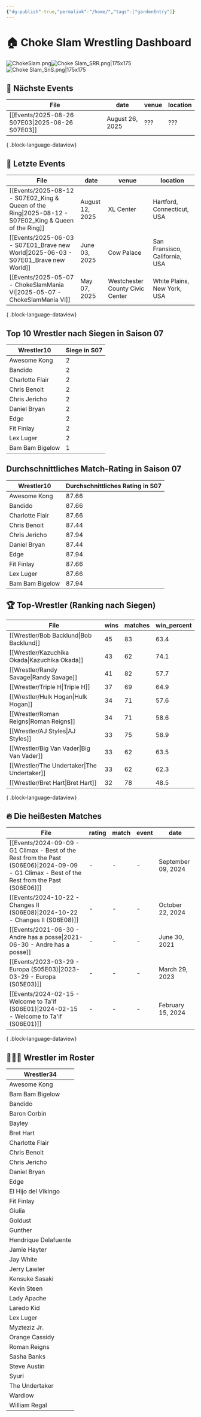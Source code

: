 ```yaml
---
{"dg-publish":true,"permalink":"/home/","tags":["gardenEntry"]}
---
```



# 🏠 Choke Slam Wrestling Dashboard
![ChokeSlam.png](/img/user/z_Images/ChokeSlam.png)![Choke Slam_SRR.png|175x175](/img/user/z_Images/Choke%20Slam_SRR.png)![Choke Slam_SnS.png|175x175](/img/user/z_Images/Choke%20Slam_SnS.png)

## 📅 Nächste Events
| File                                               | date            | venue | location |
| -------------------------------------------------- | --------------- | ----- | -------- |
| [[Events/2025-08-26 S07E03\|2025-08-26 S07E03]] | August 26, 2025 | ???   | ???      |

{ .block-language-dataview}

## 📅 Letzte Events
| File                                                                                                     | date            | venue                           | location                       |
| -------------------------------------------------------------------------------------------------------- | --------------- | ------------------------------- | ------------------------------ |
| [[Events/2025-08-12 - S07E02_King & Queen of the Ring\|2025-08-12 - S07E02_King & Queen of the Ring]] | August 12, 2025 | XL Center                       | Hartford, Connecticut, USA     |
| [[Events/2025-06-03 - S07E01_Brave new World\|2025-06-03 - S07E01_Brave new World]]                   | June 03, 2025   | Cow Palace                      | San Fransisco, California, USA |
| [[Events/2025-05-07 - ChokeSlamMania VI\|2025-05-07 - ChokeSlamMania VI]]                             | May 07, 2025    | Westchester County Civic Center | White Plains, New York, USA    |

{ .block-language-dataview}

<h2><span>Top 10 Wrestler nach Siegen in Saison 07</span></h2><div><table class="dataview table-view-table"><thead class="table-view-thead"><tr class="table-view-tr-header"><th class="table-view-th"><span>Wrestler</span><span class="dataview small-text">10</span></th><th class="table-view-th"><span>Siege in S07</span></th></tr></thead><tbody class="table-view-tbody"><tr><td><span>Awesome Kong</span></td><td>2</td></tr><tr><td><span>Bandido</span></td><td>2</td></tr><tr><td><span>Charlotte Flair</span></td><td>2</td></tr><tr><td><span>Chris Benoit</span></td><td>2</td></tr><tr><td><span>Chris Jericho</span></td><td>2</td></tr><tr><td><span>Daniel Bryan</span></td><td>2</td></tr><tr><td><span>Edge</span></td><td>2</td></tr><tr><td><span>Fit Finlay</span></td><td>2</td></tr><tr><td><span>Lex Luger</span></td><td>2</td></tr><tr><td><span>Bam Bam Bigelow</span></td><td>1</td></tr></tbody></table></div><h2><span>Durchschnittliches Match-Rating in Saison 07</span></h2><div><table class="dataview table-view-table"><thead class="table-view-thead"><tr class="table-view-tr-header"><th class="table-view-th"><span>Wrestler</span><span class="dataview small-text">10</span></th><th class="table-view-th"><span>Durchschnittliches Rating in S07</span></th></tr></thead><tbody class="table-view-tbody"><tr><td><span>Awesome Kong</span></td><td><span>87.66</span></td></tr><tr><td><span>Bandido</span></td><td><span>87.66</span></td></tr><tr><td><span>Charlotte Flair</span></td><td><span>87.66</span></td></tr><tr><td><span>Chris Benoit</span></td><td><span>87.44</span></td></tr><tr><td><span>Chris Jericho</span></td><td><span>87.94</span></td></tr><tr><td><span>Daniel Bryan</span></td><td><span>87.44</span></td></tr><tr><td><span>Edge</span></td><td><span>87.94</span></td></tr><tr><td><span>Fit Finlay</span></td><td><span>87.66</span></td></tr><tr><td><span>Lex Luger</span></td><td><span>87.66</span></td></tr><tr><td><span>Bam Bam Bigelow</span></td><td><span>87.94</span></td></tr></tbody></table></div>

## 🏆 Top-Wrestler (Ranking nach Siegen)
| File                                             | wins | matches | win_percent |
| ------------------------------------------------ | ---- | ------- | ----------- |
| [[Wrestler/Bob Backlund\|Bob Backlund]]       | 45   | 83      | 63.4        |
| [[Wrestler/Kazuchika Okada\|Kazuchika Okada]] | 43   | 62      | 74.1        |
| [[Wrestler/Randy Savage\|Randy Savage]]       | 41   | 82      | 57.7        |
| [[Wrestler/Triple H\|Triple H]]               | 37   | 69      | 64.9        |
| [[Wrestler/Hulk Hogan\|Hulk Hogan]]           | 34   | 71      | 57.6        |
| [[Wrestler/Roman Reigns\|Roman Reigns]]       | 34   | 71      | 58.6        |
| [[Wrestler/AJ Styles\|AJ Styles]]             | 33   | 75      | 58.9        |
| [[Wrestler/Big Van Vader\|Big Van Vader]]     | 33   | 62      | 63.5        |
| [[Wrestler/The Undertaker\|The Undertaker]]   | 33   | 62      | 62.3        |
| [[Wrestler/Bret Hart\|Bret Hart]]             | 32   | 78      | 48.5        |

{ .block-language-dataview}

## 🔥 Die heißesten Matches
| File                                                                                                                                             | rating | match | event | date               |
| ------------------------------------------------------------------------------------------------------------------------------------------------ | ------ | ----- | ----- | ------------------ |
| [[Events/2024-09-09 - G1 Climax - Best of the Rest from the Past (S06E06)\|2024-09-09 - G1 Climax - Best of the Rest from the Past (S06E06)]] | \-     | \-    | \-    | September 09, 2024 |
| [[Events/2024-10-22 - Changes II (S06E08)\|2024-10-22 - Changes II (S06E08)]]                                                                 | \-     | \-    | \-    | October 22, 2024   |
| [[Events/2021-06-30 - Andre has a posse\|2021-06-30 - Andre has a posse]]                                                                     | \-     | \-    | \-    | June 30, 2021      |
| [[Events/2023-03-29 - Europa (S05E03)\|2023-03-29 - Europa (S05E03)]]                                                                         | \-     | \-    | \-    | March 29, 2023     |
| [[Events/2024-02-15 - Welcome to Ta'if (S06E01)\|2024-02-15 - Welcome to Ta'if (S06E01)]]                                                     | \-     | \-    | \-    | February 15, 2024  |

{ .block-language-dataview}

## 🧑🤝🧑 Wrestler im Roster
<div><table class="dataview table-view-table"><thead class="table-view-thead"><tr class="table-view-tr-header"><th class="table-view-th"><span>Wrestler</span><span class="dataview small-text">34</span></th></tr></thead><tbody class="table-view-tbody"><tr><td><span>Awesome Kong</span></td></tr><tr><td><span>Bam Bam Bigelow</span></td></tr><tr><td><span>Bandido</span></td></tr><tr><td><span>Baron Corbin</span></td></tr><tr><td><span>Bayley</span></td></tr><tr><td><span>Bret Hart</span></td></tr><tr><td><span>Charlotte Flair</span></td></tr><tr><td><span>Chris Benoit</span></td></tr><tr><td><span>Chris Jericho</span></td></tr><tr><td><span>Daniel Bryan</span></td></tr><tr><td><span>Edge</span></td></tr><tr><td><span>El Hijo del Vikingo</span></td></tr><tr><td><span>Fit Finlay</span></td></tr><tr><td><span>Giulia</span></td></tr><tr><td><span>Goldust</span></td></tr><tr><td><span>Gunther</span></td></tr><tr><td><span>Hendrique Delafuente</span></td></tr><tr><td><span>Jamie Hayter</span></td></tr><tr><td><span>Jay White</span></td></tr><tr><td><span>Jerry Lawler</span></td></tr><tr><td><span>Kensuke Sasaki</span></td></tr><tr><td><span>Kevin Steen</span></td></tr><tr><td><span>Lady Apache</span></td></tr><tr><td><span>Laredo Kid</span></td></tr><tr><td><span>Lex Luger</span></td></tr><tr><td><span>Myzteziz Jr.</span></td></tr><tr><td><span>Orange Cassidy</span></td></tr><tr><td><span>Roman Reigns</span></td></tr><tr><td><span>Sasha Banks</span></td></tr><tr><td><span>Steve Austin</span></td></tr><tr><td><span>Syuri</span></td></tr><tr><td><span>The Undertaker</span></td></tr><tr><td><span>Wardlow</span></td></tr><tr><td><span>William Regal</span></td></tr></tbody></table></div>
